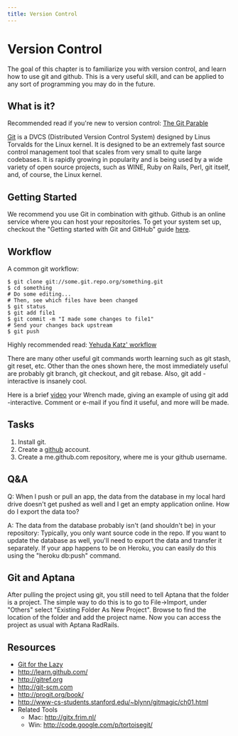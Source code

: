 ```yaml
--- 
title: Version Control
---
```


Version Control
==============

The goal of this chapter is to familiarize you with version control, and learn how to use git and github. This is a very useful skill, and can be applied to any sort of programming you may do in the future. 

What is it?
-----------

Recommended read if you're new to version control: [The Git Parable](http://tom.preston-werner.com/2009/05/19/the-git-parable.html)

[Git](http://git-scm.com/) is a DVCS (Distributed Version Control System) designed by Linus Torvalds for the Linux kernel. It is designed to be an extremely fast source control management tool that scales from very small to quite large codebases. It is rapidly growing in popularity and is being used by a wide variety of open source projects, such as WINE, Ruby on Rails, Perl, git itself, and, of course, the Linux kernel.

Getting Started
---------------

We recommend you use Git in combination with github. Github is an online service where you can host your repositories. To get your system set up, checkout the "Getting started with Git and GitHub" guide [here](http://help.github.com/). 

Workflow
--------

A common git workflow:
  
    $ git clone git://some.git.repo.org/something.git
    $ cd something
    # Do some editing...
    # Then, see which files have been changed
    $ git status
    $ git add file1
    $ git commit -m "I made some changes to file1"
    # Send your changes back upstream
    $ git push

Highly recommended read: [Yehuda Katz' workflow](http://yehudakatz.com/2010/05/13/common-git-workflows/)

There are many other useful git commands worth learning such as git stash, git reset, etc. Other than the ones shown here, the most immediately useful are probably git branch, git checkout, and git rebase. Also, git add -interactive is insanely cool.

Here is a brief [video](http://www.youtube.com/watch?v=jqSuWwgbM6Q) your Wrench made, giving an example of using git add -interactive. Comment or e-mail if you find it useful, and more will be made.

Tasks
-----

1. Install git.
2. Create a [github](http://www.github.com/) account.
3. Create a me.github.com repository, where me is your github username.


Q&A
---

Q: When I push or pull an app, the data from the database in my local hard drive doesn't get pushed as well and I get an empty application online. How do I export the data too?

A: The data from the database probably isn't (and shouldn't be) in your repository: Typically, you only want source code in the repo. If you want to update the database as well, you'll need to export the data and transfer it separately. If your app happens to be on Heroku, you can easily do this using the "heroku db:push" command.

Git and Aptana
--------------
After pulling the project using git, you still need to tell Aptana that the folder is a project. The simple way to do this is to go to File->Import, under "Others" select "Existing Folder As New Project". Browse to find the location of the folder and add the project name. Now you can access the project as usual with Aptana RadRails.

Resources
---------

+ [Git for the Lazy](http://www.spheredev.org/wiki/Git_for_the_lazy)
+ <http://learn.github.com/>
+ <http://gitref.org>
+ <http://git-scm.com>
+ <http://progit.org/book/>
+ <http://www-cs-students.stanford.edu/~blynn/gitmagic/ch01.html>
+ Related Tools
  + Mac: <http://gitx.frim.nl/>
  + Win: <http://code.google.com/p/tortoisegit/>
